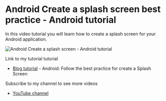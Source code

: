 # Android Create a splash screen best practice - Android tutorial

In this video tutorial  you will learn how to create a splash screen for your Android application.

![Android Create a splash screen - Android tutorial](android-splash-scree.png)

Link to my tutorial tutorial
- [Blog tutorial](https://davideagostini.com/android-follow-the-best-practice-for-create-a-splash-screen) - Android: Follow the best practice for create a Splash Screen

Subscribe to my channel to see more videos
- [YouTube channel](https://www.youtube.com/c/davideagostini)